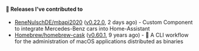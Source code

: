 #### 🔭 Releases I've contributed to

- [ReneNulschDE/mbapi2020](https://github.com/ReneNulschDE/mbapi2020) ([v0.22.0](https://github.com/ReneNulschDE/mbapi2020/releases/tag/v0.22.0), 2 days ago) - Custom Component to integrate Mercedes-Benz cars into Home-Assistant
- [Homebrew/homebrew-cask](https://github.com/Homebrew/homebrew-cask) ([v0.60.1](https://github.com/Homebrew/homebrew-cask/releases/tag/v0.60.1), 9 years ago) - 🍻 A CLI workflow for the administration of macOS applications distributed as binaries
